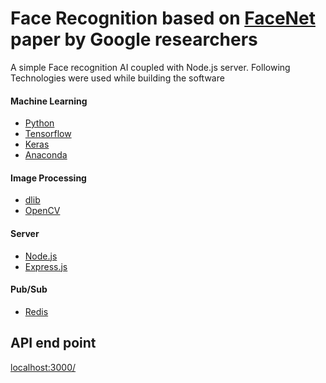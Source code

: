 # Face Recognition based on [FaceNet](https://arxiv.org/abs/1503.03832) paper by Google researchers

A simple Face recognition AI coupled with Node.js server.
Following Technologies were used while building the software

#### Machine Learning
* [Python](https://www.python.org/)
* [Tensorflow](https://www.tensorflow.org/)
* [Keras](https://keras.io/)
* [Anaconda](https://anaconda.org/)

#### Image Processing
* [dlib](http://dlib.net/)
* [OpenCV](https://opencv.org/)

#### Server
* [Node.js](https://nodejs.org/)
* [Express.js](https://expressjs.com/)

#### Pub/Sub
* [Redis](https://redis.io/)


## API end point

[localhost:3000/]()
